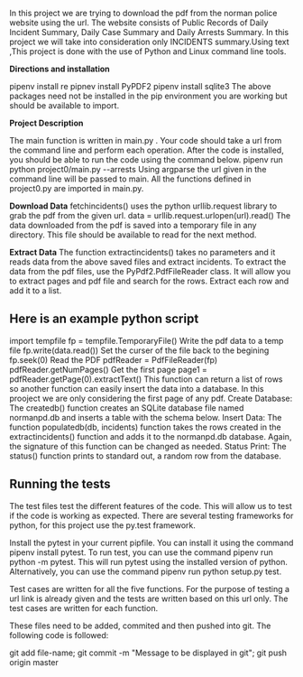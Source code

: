 
In this project we are trying to download the pdf from the norman police website using the url. The website consists of Public Records of Daily Incident Summary, Daily Case Summary and Daily Arrests Summary. In this project we will take into consideration only INCIDENTS summary.Using text ,This project is done with the use of Python and Linux command line tools.


**Directions and installation**

pipenv install re
pipnev install PyPDF2
pipenv install sqlite3
The above packages need not be installed in the pip environment you are working but should be available to import.

**Project Description**

The main function is written in main.py . Your code should take a url from the command line and perform each operation. After the code is installed, you should be able to run the code using the command below.
pipenv run python project0/main.py --arrests <url>
Using argparse the url given in the command line will be passed to main. All the functions defined in project0.py are imported in main.py.

**Download Data**
fetchincidents() uses the python urllib.request library to grab the pdf from the given url.
data = urllib.request.urlopen(url).read()
The data downloaded from the pdf is saved into a temporary file in any directory. This file should be available to read for the next method.

**Extract Data**
The function extractincidents() takes no parameters and it reads data from the above saved files and extract incidents.
To extract the data from the pdf files, use the PyPdf2.PdfFileReader class. It will allow you to extract pages and pdf file and search for the rows. Extract each row and add it to a list.

## Here is an example python script 

import tempfile
fp = tempfile.TemporaryFile()
 Write the pdf data to a temp file
fp.write(data.read())
 Set the curser of the file back to the begining
fp.seek(0)
 Read the PDF
pdfReader = PdfFileReader(fp)
pdfReader.getNumPages()
 Get the first page
page1 = pdfReader.getPage(0).extractText()
 This function can return a list of rows so another function can easily insert the data into a database. In this prooject we are only considering the first page of any pdf.
Create Database:
The createdb() function creates an SQLite database file named normanpd.db and inserts a table with the schema below.
Insert Data:
The function populatedb(db, incidents) function takes the rows created in the extractincidents() function and adds it to the normanpd.db database. Again, the signature of this function can be changed as needed.
Status Print:
The status() function prints to standard out, a random row from the database. 


## Running the tests
The test files test the different features of the code. This will allow us to test if the code is working as expected. There are several testing frameworks for python, for this project use the py.test framework.


Install the pytest in your current pipfile. You can install it using the command pipenv install pytest. To run test, you can use the command pipenv run python -m pytest. This will run pytest using the installed version of python. Alternatively, you can use the command pipenv run python setup.py test.

Test cases are written for all the five functions. For the purpose of testing a url link is already given and the tests are written based on this url only. The test cases are written for each function.


These files need to be added, commited and then pushed into git. The following code is followed:

git add file-name;
git commit -m "Message to be displayed in git";
git push origin master
